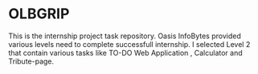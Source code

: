 # OLBGRIP
This is the internship project task repository.
Oasis InfoBytes provided various levels need to complete successfull internship.
I selected Level 2 that contain various tasks like TO-DO Web Application , Calculator and Tribute-page. 
